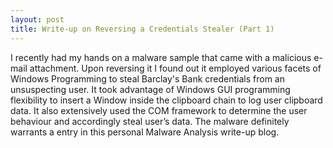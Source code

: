 ```yaml
---
layout: post
title: Write-up on Reversing a Credentials Stealer (Part 1)
---
```


I recently had my hands on a malware sample that came with a malicious e-mail attachment. Upon reversing it I found out it employed various facets of Windows Programming to steal Barclay's Bank credentials from an unsuspecting user. It took advantage of Windows GUI programming flexibility to insert a Window inside the clipboard chain to log user clipboard data. It also extensively used the COM framework to determine the user behaviour and accordingly steal user’s data. The malware definitely warrants a entry in this personal Malware Analysis write-up blog.

